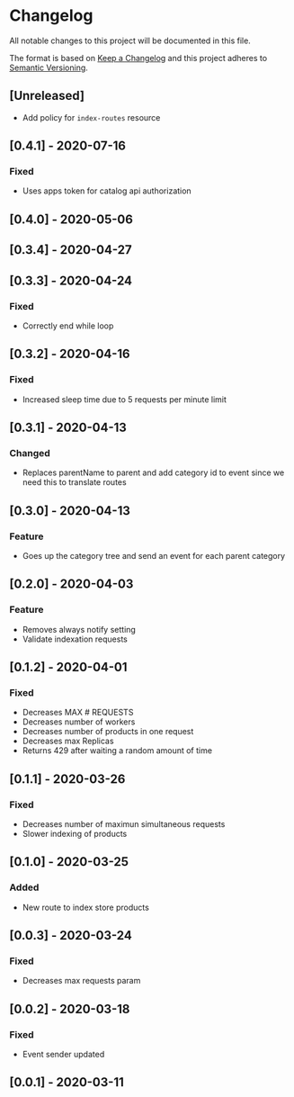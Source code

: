 # Changelog

All notable changes to this project will be documented in this file.

The format is based on [Keep a Changelog](http://keepachangelog.com/en/1.0.0/)
and this project adheres to [Semantic Versioning](http://semver.org/spec/v2.0.0.html).

## [Unreleased]

- Add policy for `index-routes` resource

## [0.4.1] - 2020-07-16

### Fixed

- Uses apps token for catalog api authorization

## [0.4.0] - 2020-05-06

## [0.3.4] - 2020-04-27

## [0.3.3] - 2020-04-24

### Fixed

- Correctly end while loop

## [0.3.2] - 2020-04-16

### Fixed

- Increased sleep time due to 5 requests per minute limit

## [0.3.1] - 2020-04-13

### Changed

- Replaces parentName to parent and add category id to event since we need this to translate routes

## [0.3.0] - 2020-04-13

### Feature

- Goes up the category tree and send an event for each parent category

## [0.2.0] - 2020-04-03

### Feature

- Removes always notify setting
- Validate indexation requests

## [0.1.2] - 2020-04-01

### Fixed

- Decreases MAX # REQUESTS
- Decreases number of workers
- Decreases number of products in one request
- Decreases max Replicas
- Returns 429 after waiting a random amount of time

## [0.1.1] - 2020-03-26

### Fixed

- Decreases number of maximun simultaneous requests
- Slower indexing of products

## [0.1.0] - 2020-03-25

### Added

- New route to index store products

## [0.0.3] - 2020-03-24

### Fixed

- Decreases max requests param

## [0.0.2] - 2020-03-18

### Fixed

- Event sender updated

## [0.0.1] - 2020-03-11
